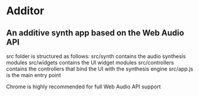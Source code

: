 Additor
=======
An additive synth app based on the Web Audio API
------------------------------------------------

src folder is structured as follows:
src/synth contains the audio synthesis modules
src/widgets contains the UI widget modules
src/controllers contains the controllers that bind the UI with the synthesis engine
src/app.js is the main entry point

Chrome is highly recommended for full Web Audio API support
